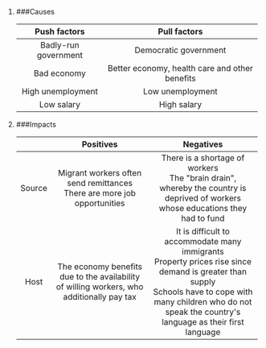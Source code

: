 1. ###Causes

    |    Push factors    |                 Pull factors                 |
    |:------------------:|:--------------------------------------------:|
    |Badly-run government|            Democratic government             |
    |    Bad economy     |Better economy, health care and other benefits|
    | High unemployment  |               Low unemployment               |
    |     Low salary     |                 High salary                  |
2. ###Impacts

    |      |Positives|Negatives|
    |:----:|:-------:|:-------:|
    |Source|Migrant workers often send remittances<br>There are more job opportunities|There is a shortage of workers<br>The "brain drain", whereby the country is deprived of workers whose educations they had to fund|
    | Host |The economy benefits due to the availability of willing workers, who additionally pay tax|It is difficult to accommodate many immigrants<br>Property prices rise since demand is greater than supply<br>Schools have to cope with many children who do not speak the country's language as their first language|
